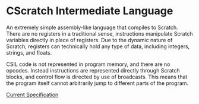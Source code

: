 # CScratch Intermediate Language

An extremely simple assembly-like language that compiles to Scratch.
There are no registers in a traditional sense, instructions manipulate Scratch variables directly in place of registers. Due to the dynamic nature of Scratch, registers can technically hold any type of data, including integers, strings, and floats.

CSIL code is not represented in program memory, and there are no opcodes. Instead instructions are represented directly through Scratch blocks, and control flow is directed by use of broadcasts. This means that the program itself cannot arbitrarily jump to different parts of the program.


[Current Specification](https://docs.google.com/document/d/1qnO-grzpq-OGZvvym4R8JGqC_dIo9-sqCrF-uoIeZIA)
